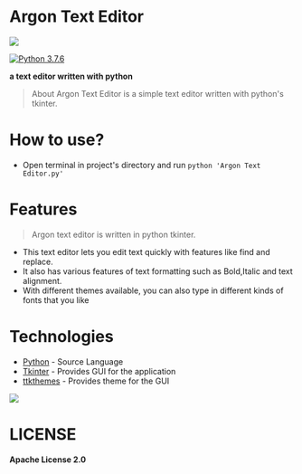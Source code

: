 # Argon Text Editor

![](Ar.ico)

[![Python 3.7.6](https://img.shields.io/badge/python-3.7.6-blue.svg)](https://www.python.org/downloads/release/python-376/)


**a text editor written with python**
>About
Argon Text Editor is a simple text editor written with python's tkinter.

# How to use?
- Open terminal in project's directory and run ```python 'Argon Text Editor.py'```

# Features
>Argon text editor is written in python tkinter.
- This text editor lets you edit text quickly with features like find and replace.
- It also has various features of text formatting such as Bold,Italic and text alignment.
- With different themes available, you can also type in different kinds of fonts that you like

# Technologies

* [Python](python.org) - Source Language
* [Tkinter](https://wiki.python.org/moin/TkInter) - Provides GUI for the application
* [ttkthemes](https://pypi.org/project/ttkthemes/)  - Provides theme for the GUI


![](screenshots/capture.PNG)


# LICENSE
**Apache License 2.0**
